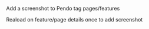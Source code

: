 Add a screenshot to Pendo tag pages/features

Reaload on feature/page details once to add screenshot